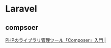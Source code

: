 # Laravel
## compsoer
[PHPのライブラリ管理ツール「Composer」入門 |](https://weblabo.oscasierra.net/php-composer-1/)

